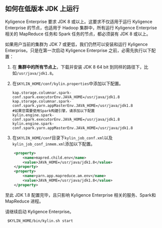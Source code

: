 ## 如何在低版本 JDK 上运行

Kyligence Enterprise 要求 JDK 8 或以上。这要求不仅适用于运行 Kyligence Enterprise 的节点，也适用于 Hadoop 集群中，所有运行 Kyligence Enterprise 相关的 MapReduce 任务和 Spark 任务的节点，都必须装有 JDK 8 或以上。

如果用户当前的集群为 JDK 7 或更低，我们仍然可以安装和运行 Kyligence Enterprise。只是在第一次启动 Kyligence Enterprise 之前，必需先执行以下配置：

1. 在 **集群中的所有节点上**，下载并安装 JDK 8 64 bit 到同样的路径下，比如`/usr/java/jdk1.8`。

2. 在`$KYLIN_HOME/conf/kylin.properties`中添加以下配置。

   ```properties
   kap.storage.columnar.spark-conf.spark.executorEnv.JAVA_HOME=/usr/java/jdk1.8
   kap.storage.columnar.spark-conf.spark.yarn.appMasterEnv.JAVA_HOME=/usr/java/jdk1.8
   #如果您需要使用Spark构建引擎，请添加以下配置
   kylin.engine.spark-conf.spark.executorEnv.JAVA_HOME=/usr/java/jdk1.8
   kylin.engine.spark-conf.spark.yarn.appMasterEnv.JAVA_HOME=/usr/java/jdk1.8
   ```

3. 在`$KYLIN_HOME/conf`目录下`kylin_job_conf.xml`以及`kylin_job_conf_inmem.xml`添加以下配置。

  ```xml
      <property>
          <name>mapred.child.env</name>
          <value>JAVA_HOME=/usr/java/jdk1.8</value>
      </property>
      <property>
          <name>yarn.app.mapreduce.am.env</name>
          <value>JAVA_HOME=/usr/java/jdk1.8</value>
      </property>
  ```

至此 JDK 1.8 配置完毕，且只影响 Kyligence Enterprise 相关的服务、Spark和 MapReduce 进程。

请继续启动 Kyligence Enterprise。

```shell
 $KYLIN_HOME/bin/kylin.sh start
```